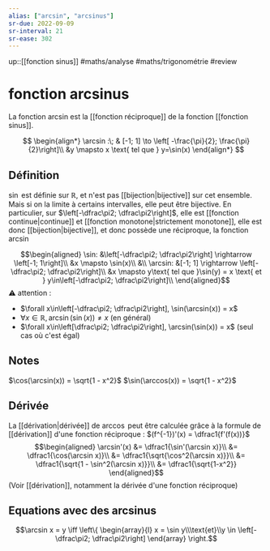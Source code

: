 ```yaml
---
alias: ["arcsin", "arcsinus"]
sr-due: 2022-09-09
sr-interval: 21
sr-ease: 302
---
```


up::[[fonction sinus]]
#maths/analyse #maths/trigonométrie #review 
# fonction arcsinus
La fonction arcsin est la [[fonction réciproque]] de la fonction [[fonction sinus]].

$$
\begin{align*}
\arcsin :\; & [-1; 1] \to \left[ -\frac{\pi}{2}; \frac{\pi}{2}\right]\\
&y \mapsto x \text{ tel que } y=\sin(x)
\end{align*}
$$

## Définition
$\sin$ est définie sur $\mathbb{R}$, et n'est pas [[bijection|bijective]] sur cet ensemble.
Mais si on la limite à certains intervalles, elle peut être bijective.
En particulier, sur $\left[-\dfrac\pi2; \dfrac\pi2\right]$, elle est [[fonction continue|continue]] et [[fonction monotone|strictement monotone]], elle est donc [[bijection|bijective]], et donc possède une réciproque, la fonction $\arcsin$

$$\begin{aligned}
\sin: &\left[-\dfrac\pi2; \dfrac\pi2\right] \rightarrow \left[-1; 1\right]\\
      &x \mapsto \sin(x)\\
&\\
\arcsin: &[-1; 1] \rightarrow \left[-\dfrac\pi2; \dfrac\pi2\right]\\
    &x \mapsto y\text{ tel que }\sin(y) = x \text{ et } y\in\left[-\dfrac\pi2; \dfrac\pi2\right]\\
\end{aligned}$$
⚠️ attention :
 - $\forall x\in\left[-\dfrac\pi2; \dfrac\pi2\right], \sin(\arcsin(x)) = x$
 - $\forall x\in\mathbb{R}, \arcsin(\sin(x))\neq x$ (en général)
 - $\forall x\in\left[\dfrac\pi2; \dfrac\pi2\right], \arcsin(\sin(x)) = x$ (seul cas où c'est égal)

## Notes

$\cos(\arcsin(x)) = \sqrt{1 - x^2}$
$\sin(\arccos(x)) = \sqrt{1 - x^2}$

## Dérivée
La [[dérivation|dérivée]] de $\arccos$ peut être calculée grâce à la formule de [[dérivation]] d'une fonction réciproque :
$(f^{-1})'(x) = \dfrac1{f'(f(x))}$
$$\begin{aligned}
\arcsin'(x) &= \dfrac1{\sin'(\arcsin x)}\\
&= \dfrac1{\cos(\arcsin x)}\\
&= \dfrac1{\sqrt{\cos^2(\arcsin x)}}\\
&= \dfrac1{\sqrt{1 - \sin^2(\arcsin x)}}\\
&= \dfrac1{\sqrt{1-x^2}}
\end{aligned}$$
(Voir [[dérivation]], notamment la dérivée d'une fonction réciproque)

## Equations avec des arcsinus
$$\arcsin x = y \iff \left\{ \begin{array}{l} x = \sin y\\\text{et}\\y \in \left[-\dfrac\pi2; \dfrac\pi2\right] \end{array} \right.$$

